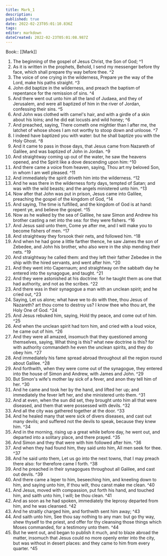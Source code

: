 ```yaml
---
title: Mark_1
description: 
published: true
date: 2022-02-23T05:01:10.836Z
tags: 
editor: markdown
dateCreated: 2022-02-23T05:01:08.987Z
---
```


 Book:: [[Mark]]
 1. The beginning of the gospel of Jesus Christ, the Son of God; ^1
 2. As it is written in the prophets, Behold, I send my messenger before thy face, which shall prepare thy way before thee. ^2
 3. The voice of one crying in the wilderness, Prepare ye the way of the Lord, make his paths straight. ^3
 4. John did baptize in the wilderness, and preach the baptism of repentance for the remission of sins. ^4
 5. And there went out unto him all the land of Judaea, and they of Jerusalem, and were all baptized of him in the river of Jordan, confessing their sins. ^5
 6. And John was clothed with camel's hair, and with a girdle of a skin about his loins; and he did eat locusts and wild honey; ^6
 7. And preached, saying, There cometh one mightier than I after me, the latchet of whose shoes I am not worthy to stoop down and unloose. ^7
 8. I indeed have baptized you with water: but he shall baptize you with the Holy Ghost. ^8
 9. And it came to pass in those days, that Jesus came from Nazareth of Galilee, and was baptized of John in Jordan. ^9
 10. And straightway coming up out of the water, he saw the heavens opened, and the Spirit like a dove descending upon him: ^10
 11. And there came a voice from heaven, saying, Thou art my beloved Son, in whom I am well pleased. ^11
 12. And immediately the spirit driveth him into the wilderness. ^12
 13. And he was there in the wilderness forty days, tempted of Satan; and was with the wild beasts; and the angels ministered unto him. ^13
 14. Now after that John was put in prison, Jesus came into Galilee, preaching the gospel of the kingdom of God, ^14
 15. And saying, The time is fulfilled, and the kingdom of God is at hand: repent ye, and believe the gospel. ^15
 16. Now as he walked by the sea of Galilee, he saw Simon and Andrew his brother casting a net into the sea: for they were fishers. ^16
 17. And Jesus said unto them, Come ye after me, and I will make you to become fishers of men. ^17
 18. And straightway they forsook their nets, and followed him. ^18
 19. And when he had gone a little farther thence, he saw James the son of Zebedee, and John his brother, who also were in the ship mending their nets. ^19
 20. And straightway he called them: and they left their father Zebedee in the ship with the hired servants, and went after him. ^20
 21. And they went into Capernaum; and straightway on the sabbath day he entered into the synagogue, and taught. ^21
 22. And they were astonished at his doctrine: for he taught them as one that had authority, and not as the scribes. ^22
 23. And there was in their synagogue a man with an unclean spirit; and he cried out, ^23
 24. Saying, Let us alone; what have we to do with thee, thou Jesus of Nazareth? art thou come to destroy us? I know thee who thou art, the Holy One of God. ^24
 25. And Jesus rebuked him, saying, Hold thy peace, and come out of him. ^25
 26. And when the unclean spirit had torn him, and cried with a loud voice, he came out of him. ^26
 27. And they were all amazed, insomuch that they questioned among themselves, saying, What thing is this? what new doctrine is this? for with authority commandeth he even the unclean spirits, and they do obey him. ^27
 28. And immediately his fame spread abroad throughout all the region round about Galilee. ^28
 29. And forthwith, when they were come out of the synagogue, they entered into the house of Simon and Andrew, with James and John. ^29
 30. But Simon's wife's mother lay sick of a fever, and anon they tell him of her. ^30
 31. And he came and took her by the hand, and lifted her up; and immediately the fever left her, and she ministered unto them. ^31
 32. And at even, when the sun did set, they brought unto him all that were diseased, and them that were possessed with devils. ^32
 33. And all the city was gathered together at the door. ^33
 34. And he healed many that were sick of divers diseases, and cast out many devils; and suffered not the devils to speak, because they knew him. ^34
 35. And in the morning, rising up a great while before day, he went out, and departed into a solitary place, and there prayed. ^35
 36. And Simon and they that were with him followed after him. ^36
 37. And when they had found him, they said unto him, All men seek for thee. ^37
 38. And he said unto them, Let us go into the next towns, that I may preach there also: for therefore came I forth. ^38
 39. And he preached in their synagogues throughout all Galilee, and cast out devils. ^39
 40. And there came a leper to him, beseeching him, and kneeling down to him, and saying unto him, If thou wilt, thou canst make me clean. ^40
 41. And Jesus, moved with compassion, put forth his hand, and touched him, and saith unto him, I will; be thou clean. ^41
 42. And as soon as he had spoken, immediately the leprosy departed from him, and he was cleansed. ^42
 43. And he straitly charged him, and forthwith sent him away; ^43
 44. And saith unto him, See thou say nothing to any man: but go thy way, shew thyself to the priest, and offer for thy cleansing those things which Moses commanded, for a testimony unto them. ^44
 45. But he went out, and began to publish it much, and to blaze abroad the matter, insomuch that Jesus could no more openly enter into the city, but was without in desert places: and they came to him from every quarter. ^45
